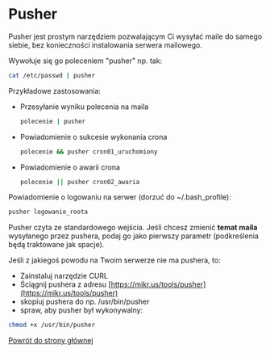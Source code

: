 # Pusher

Pusher jest prostym narzędziem pozwalającym Ci wysyłać maile do samego siebie, bez konieczności instalowania serwera mailowego.

Wywołuje się go poleceniem "pusher" np. tak:

```bash
cat /etc/passwd | pusher
```

Przykładowe zastosowania:

- Przesyłanie wyniku polecenia na maila
    
    ```bash
    polecenie | pusher
    ```
    
- Powiadomienie o sukcesie wykonania crona
    
    ```bash
    polecenie && pusher cron01_uruchomiony
    ```
    
- Powiadomienie o awarii crona
    
    ```bash
    polecenie || pusher cron02_awaria
    ```
    

Powiadomienie o logowaniu na serwer (dorzuć do ~/.bash_profile):

```bash
pusher logowanie_roota
```

Pusher czyta ze standardowego wejścia. Jeśli chcesz zmienić **temat maila** wysyłanego przez pushera, podaj go jako pierwszy parametr (podkreślenia będą traktowane jak spacje).

Jeśli z jakiegoś powodu na Twoim serwerze nie ma pushera, to:

- Zainstaluj narzędzie CURL
- Ściągnij pushera z adresu [https://mikr.us/tools/pusher](https://mikr.us/tools/pusher)
- skopiuj pushera do np. /usr/bin/pusher
- spraw, aby pusher był wykonywalny:

```bash
chmod +x /usr/bin/pusher
```

[Powrót do strony głównej](/)
